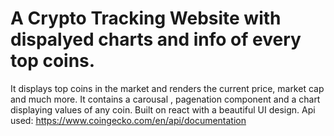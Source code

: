 # A Crypto Tracking Website with dispalyed charts and info of every top coins.  

It displays top coins in the market and renders the current price, market cap and much more. It contains a carousal , pagenation component and a chart displaying values of any coin.
Built on react with a beautiful UI design. 
Api used: https://www.coingecko.com/en/api/documentation
